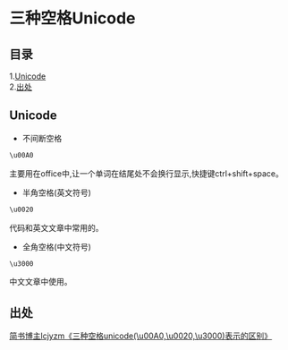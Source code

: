 三种空格Unicode
===
## 目录
1.[Unicode](#Unicode)<br>
2.[出处](#出处)

## Unicode
* 不间断空格<br>
```python
\u00A0
```
主要用在office中,让一个单词在结尾处不会换行显示,快捷键ctrl+shift+space。
* 半角空格(英文符号)<br>
```python
\u0020
```
代码和英文文章中常用的。
* 全角空格(中文符号)<br>
```python
\u3000
```
中文文章中使用。

## 出处
[简书博主lcjyzm《三种空格unicode(\u00A0,\u0020,\u3000)表示的区别》](https://www.jianshu.com/p/4317e3749a13)
